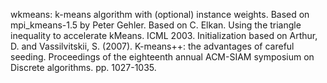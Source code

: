 wkmeans: k-means algorithm with (optional) instance weights.
Based on mpi\_kmeans-1.5 by Peter Gehler.
Based on C. Elkan. Using the triangle inequality to accelerate kMeans. ICML 2003.
Initialization based on Arthur, D. and Vassilvitskii, S. (2007). K-means++: the advantages of careful seeding.  Proceedings of the eighteenth annual ACM-SIAM symposium on Discrete algorithms. pp. 1027-1035.